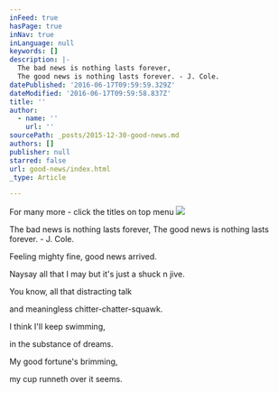```yaml
---
inFeed: true
hasPage: true
inNav: true
inLanguage: null
keywords: []
description: |-
  The bad news is nothing lasts forever,
  The good news is nothing lasts forever. - J. Cole.
datePublished: '2016-06-17T09:59:59.329Z'
dateModified: '2016-06-17T09:59:58.837Z'
title: ''
author:
  - name: ''
    url: ''
sourcePath: _posts/2015-12-30-good-news.md
authors: []
publisher: null
starred: false
url: good-news/index.html
_type: Article

---
```

For many more - click the titles on top menu
![](https://the-grid-user-content.s3-us-west-2.amazonaws.com/8e1e4206-6cf0-48c6-bb4b-48db04ecfb0f.jpg)

The bad news is nothing lasts forever,
The good news is nothing lasts forever. - J. Cole.

Feeling mighty fine,
good news arrived. 

Naysay all that I may 
but it's just a shuck n jive. 

You know, all that
distracting talk 

and meaningless
chitter-chatter-squawk. 

I think I'll keep swimming, 

in the substance of dreams.

My good fortune's brimming, 

my cup runneth over it seems.
